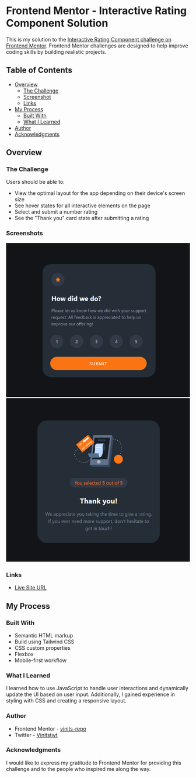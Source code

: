 # Frontend Mentor - Interactive Rating Component Solution

This is my solution to the [Interactive Rating Component challenge on Frontend Mentor](https://www.frontendmentor.io/challenges/interactive-rating-component-koxpeBUmI). Frontend Mentor challenges are designed to help improve coding skills by building realistic projects.

## Table of Contents

- [Overview](#overview)
  - [The Challenge](#the-challenge)
  - [Screenshot](#screenshot)
  - [Links](#links)
- [My Process](#my-process)
  - [Built With](#built-with)
  - [What I Learned](#what-i-learned)
- [Author](#author)
- [Acknowledgments](#acknowledgments)

## Overview

### The Challenge

Users should be able to:

- View the optimal layout for the app depending on their device's screen size
- See hover states for all interactive elements on the page
- Select and submit a number rating
- See the "Thank you" card state after submitting a rating

### Screenshots

![Screenshot1](/images/screenshot1.png)
![Screenshot2](/images/screenshot2.png)

### Links

- [Live Site URL](https://65a96abfae9fbf08891561cd--visionary-torrone-8bedb2.netlify.app/#)

## My Process

### Built With

- Semantic HTML markup
- Build using Tailwind CSS
- CSS custom properties
- Flexbox
- Mobile-first workflow

### What I Learned

I learned how to use JavaScript to handle user interactions and dynamically update the UI based on user input. Additionally, I gained experience in styling with CSS and creating a responsive layout.


### Author
- Frontend Mentor - [vinits-repo](https://www.frontendmentor.io/profile/vinits-repo)
- Twitter - [Vinitstwt](https://twitter.com/Vinitstwt)

### Acknowledgments
I would like to express my gratitude to Frontend Mentor for providing this challenge and to the people who inspired me along the way.

